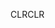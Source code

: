 <span data-ttu-id="862a0-101">CLR</span><span class="sxs-lookup"><span data-stu-id="862a0-101">CLR</span></span>